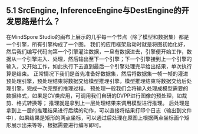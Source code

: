## 5.1 SrcEngine, InferenceEngine与DestEngine的开发思路是什么？
在MindSpore Studio的画布上展示的几乎每一个节点（除了模型和数据集）都是一个引擎，所有引擎构成了一个图。
我们的应用框架启动时就是将图初始化好，然后我们编写代码向第一个引擎灌注数据，一旦有数据进去，引擎便开始工作，数据从一个引擎进入、处理，然后输出至下一个引擎；下一个引擎接到上一个引擎的输入，又开始工作，如此执行下去直到最后一个引擎处理完毕给出结果，单次执行算是结束。
正常情况下我们是首先准备好数据集，然后将数据集一帧一帧的灌进预处理引擎，预处理结束将数据交给模型推理引擎，模型推理结束将数据交给后处理引擎，完成一次完整的推理过程。
预处理一般我们会将输入处理成模型需要的数据格式，如果是CV类应用，可调用我们自研的DVPP进行图像的预处理，如裁剪、格式转换等；
推理就是拿到上一层处理结果来调用模型进行推理。
后处理是拿到上一层的推理结果进行后续的动作，可以直接将结果打印个日志（输出到文件中），如果结果是矩形的两点坐标，可以通过后处理在原图上根据两点坐标画个矩形展示出来等等，根据需要进行编写即可。

